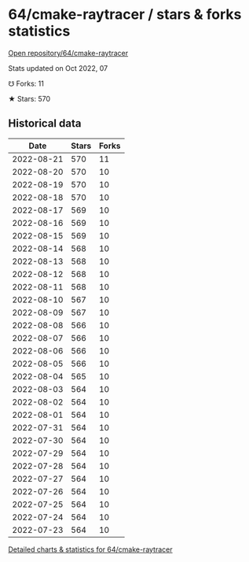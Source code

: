 # 64/cmake-raytracer / stars & forks statistics

[Open repository/64/cmake-raytracer](https://github.com/64/cmake-raytracer)

Stats updated on Oct 2022, 07

☋ Forks: 11

★ Stars: 570

## Historical data
| Date | Stars | Forks |
|------|-------|-------|
| 2022-08-21 | 570 | 11 | 
| 2022-08-20 | 570 | 10 | 
| 2022-08-19 | 570 | 10 | 
| 2022-08-18 | 570 | 10 | 
| 2022-08-17 | 569 | 10 | 
| 2022-08-16 | 569 | 10 | 
| 2022-08-15 | 569 | 10 | 
| 2022-08-14 | 568 | 10 | 
| 2022-08-13 | 568 | 10 | 
| 2022-08-12 | 568 | 10 | 
| 2022-08-11 | 568 | 10 | 
| 2022-08-10 | 567 | 10 | 
| 2022-08-09 | 567 | 10 | 
| 2022-08-08 | 566 | 10 | 
| 2022-08-07 | 566 | 10 | 
| 2022-08-06 | 566 | 10 | 
| 2022-08-05 | 566 | 10 | 
| 2022-08-04 | 565 | 10 | 
| 2022-08-03 | 564 | 10 | 
| 2022-08-02 | 564 | 10 | 
| 2022-08-01 | 564 | 10 | 
| 2022-07-31 | 564 | 10 | 
| 2022-07-30 | 564 | 10 | 
| 2022-07-29 | 564 | 10 | 
| 2022-07-28 | 564 | 10 | 
| 2022-07-27 | 564 | 10 | 
| 2022-07-26 | 564 | 10 | 
| 2022-07-25 | 564 | 10 | 
| 2022-07-24 | 564 | 10 | 
| 2022-07-23 | 564 | 10 | 


[Detailed charts & statistics for 64/cmake-raytracer](https://reviewgithub.com/rep/64/cmake-raytracer)

